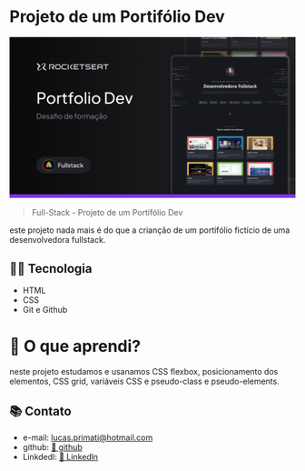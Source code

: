 # Projeto de um Portifólio Dev

![Preview](./.github/preview.png)

> Full-Stack - Projeto de um Portifólio Dev

este projeto nada mais é do que a crianção de um portifólio fictício de uma desenvolvedora fullstack.

## 👨‍💻 Tecnologia

- HTML
- CSS
- Git e Github

# 💭 O que aprendi?

neste projeto estudamos e usanamos CSS flexbox, posicionamento dos elementos, CSS grid, variáveis CSS e pseudo-class e pseudo-elements.

## 📚 Contato

- e-mail: lucas.primati@hotmail.com
- github: [🔗 github](https://github.com/luprime)
- Linkdedl: [🔗 Linkedln](https://www.linkedin.com/in/lucas-primati/)